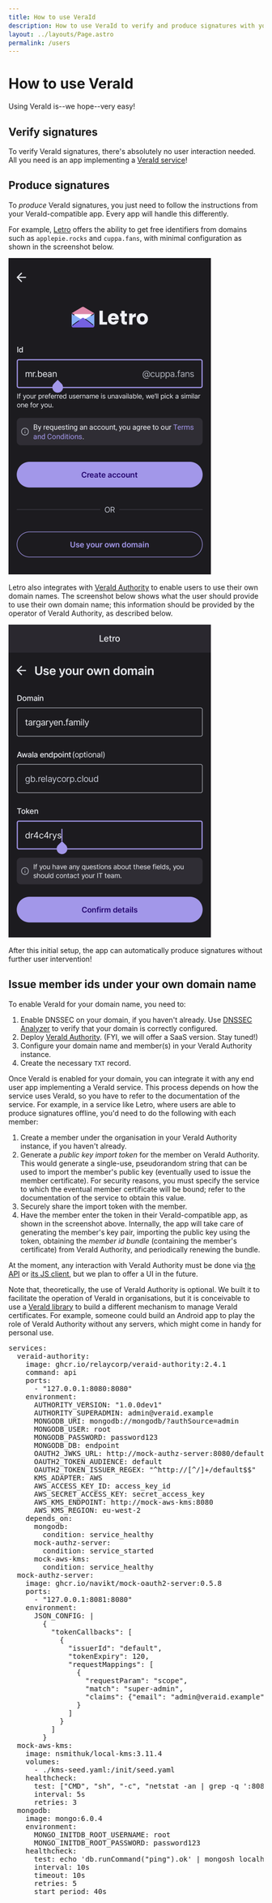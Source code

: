 ```yaml
---
title: How to use VeraId
description: How to use VeraId to verify and produce signatures with your own domain name
layout: ../layouts/Page.astro
permalink: /users
---
```


# How to use VeraId

Using VeraId is--we hope--very easy!

## Verify signatures

To verify VeraId signatures, there's absolutely no user interaction needed.
All you need is an app implementing a [VeraId service](/services)!

## Produce signatures

To _produce_ VeraId signatures,
you just need to follow the instructions from your VeraId-compatible app.
Every app will handle this differently.

For example,
[Letro](https://letro.app/en/) offers the ability to get free identifiers from domains such as `applepie.rocks` and `cuppa.fans`,
with minimal configuration as shown in the screenshot below.

![Letro signup with Relaycorp-managed domain name](../assets/images/usage/letro-free-account.png)

Letro also integrates with [VeraId Authority](https://docs.relaycorp.tech/veraid-authority/) to enable users to use their own domain names.
The screenshot below shows what the user should provide to use their own domain name;
this information should be provided by the operator of VeraId Authority, as described below.

![Letro signup with own domain name](../assets/images/usage/letro-own-domain.png)

After this initial setup,
the app can automatically produce signatures without further user intervention!

## Issue member ids under your own domain name

To enable VeraId for your domain name, you need to:

1. Enable DNSSEC on your domain, if you haven't already. Use [DNSSEC Analyzer](https://dnssec-analyzer.verisignlabs.com/) to verify that your domain is correctly configured.
2. Deploy [VeraId Authority](https://docs.relaycorp.tech/veraid-authority/). (FYI, we will offer a SaaS version. Stay tuned!)
3. Configure your domain name and member(s) in your VeraId Authority instance.
4. Create the necessary `TXT` record.

Once VeraId is enabled for your domain,
you can integrate it with any end user app implementing a VeraId service.
This process depends on how the service uses VeraId,
so you have to refer to the documentation of the service.
For example,
in a service like Letro,
where users are able to produce signatures offline,
you'd need to do the following with each member:

1. Create a member under the organisation in your VeraId Authority instance, if you haven't already.
2. Generate a _public key import token_ for the member on VeraId Authority. This would generate a single-use, pseudorandom string that can be used to import the member's public key (eventually used to issue the member certificate). For security reasons, you must specify the service to which the eventual member certificate will be bound; refer to the documentation of the service to obtain this value.
3. Securely share the import token with the member.
4. Have the member enter the token in their VeraId-compatible app, as shown in the screenshot above. Internally, the app will take care of generating the member's key pair, importing the public key using the token, obtaining the _member id bundle_ (containing the member's certificate) from VeraId Authority, and periodically renewing the bundle.

At the moment, any interaction with VeraId Authority must be done via [the API](https://docs.relaycorp.tech/veraid-authority/api) or [its JS client](https://docs.relaycorp.tech/veraid-authority-js/), but we plan to offer a UI in the future.

Note that, theoretically, the use of VeraId Authority is optional.
We built it to facilitate the operation of VeraId in organisations,
but it is conceivable to use a [VeraId library](/overview#core-libraries) to build a different mechanism to manage VeraId certificates.
For example,
someone could build an Android app to play the role of VeraId Authority without any servers,
which might come in handy for personal use.

<pre>
services:
  veraid-authority:
    image: ghcr.io/relaycorp/veraid-authority:2.4.1
    command: api
    ports:
      - "127.0.0.1:8080:8080"
    environment:
      AUTHORITY_VERSION: "1.0.0dev1"
      AUTHORITY_SUPERADMIN: admin@veraid.example
      MONGODB_URI: mongodb://mongodb/?authSource=admin
      MONGODB_USER: root
      MONGODB_PASSWORD: password123
      MONGODB_DB: endpoint
      OAUTH2_JWKS_URL: http://mock-authz-server:8080/default/jwks
      OAUTH2_TOKEN_AUDIENCE: default
      OAUTH2_TOKEN_ISSUER_REGEX: "^http://[^/]+/default$$"
      KMS_ADAPTER: AWS
      AWS_ACCESS_KEY_ID: access_key_id
      AWS_SECRET_ACCESS_KEY: secret_access_key
      AWS_KMS_ENDPOINT: http://mock-aws-kms:8080
      AWS_KMS_REGION: eu-west-2
    depends_on:
      mongodb:
        condition: service_healthy
      mock-authz-server:
        condition: service_started
      mock-aws-kms:
        condition: service_healthy
  mock-authz-server:
    image: ghcr.io/navikt/mock-oauth2-server:0.5.8
    ports:
      - "127.0.0.1:8081:8080"
    environment:
      JSON_CONFIG: |
        {
          "tokenCallbacks": [
            {
              "issuerId": "default",
              "tokenExpiry": 120,
              "requestMappings": [
                {
                  "requestParam": "scope",
                  "match": "super-admin",
                  "claims": {"email": "admin@veraid.example"}
                }
              ]
            }
          ]
        }
  mock-aws-kms:
    image: nsmithuk/local-kms:3.11.4
    volumes:
      - ./kms-seed.yaml:/init/seed.yaml
    healthcheck:
      test: ["CMD", "sh", "-c", "netstat -an | grep -q ':8080.*LISTEN' || nc -z localhost 8080"]
      interval: 5s
      retries: 3
  mongodb:
    image: mongo:6.0.4
    environment:
      MONGO_INITDB_ROOT_USERNAME: root
      MONGO_INITDB_ROOT_PASSWORD: password123
    healthcheck:
      test: echo 'db.runCommand("ping").ok' | mongosh localhost:27017/test --quiet
      interval: 10s
      timeout: 10s
      retries: 5
      start_period: 40s
</pre>
